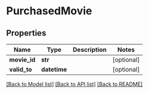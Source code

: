 # PurchasedMovie

## Properties
Name | Type | Description | Notes
------------ | ------------- | ------------- | -------------
**movie_id** | **str** |  | [optional] 
**valid_to** | **datetime** |  | [optional] 

[[Back to Model list]](../README.md#documentation-for-models) [[Back to API list]](../README.md#documentation-for-api-endpoints) [[Back to README]](../README.md)

